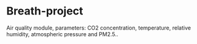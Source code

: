 # Breath-project
Air quality module, parameters: CO2 concentration, temperature, relative humidity, atmospheric pressure and PM2.5..
